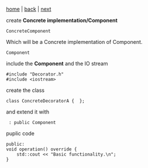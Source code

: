 [home](./page01.md) | [back](./page02.md) | [next](./page04.md)


create **Concrete implementation/Component** 
```
ConcreteComponent
```
Which will be a Concrete implementation of Component.
```
Component
```
include the **Component** and the IO stream
```
#include "Decorator.h"
#include <iostream>
```
create the class
```
class ConcreteDecoratorA {  };
```
and extend it with
```
 : public Component
```
puplic code
```
public:
void operation() override {
    std::cout << "Basic functionality.\n";
}
```
